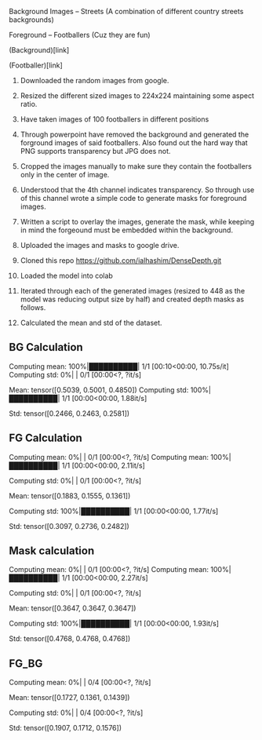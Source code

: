 Background Images – Streets (A combination of different country streets backgrounds)

Foreground – Footballers (Cuz they are fun)

(Background)[link]

(Footballer)[link]



1)	Downloaded the random images from google.

2)	Resized the different sized images to 224x224 maintaining some aspect ratio.

3)	Have taken images of 100 footballers in different positions

4)	Through powerpoint have removed the background and generated the forground images of said footballers. Also found out the hard way that PNG supports transparency but JPG does not.

5)	Cropped the images manually to make sure they contain the footballers only in the center of image.

6)	Understood that the 4th channel indicates transparency. So through use of this channel wrote a simple code to generate masks for foreground images. 

7)	Written a script to overlay the images, generate the mask, while keeping in mind the forgeound must be embedded within the background. 

8)	Uploaded the images and masks to google drive.

9)	Cloned this repo https://github.com/ialhashim/DenseDepth.git

10)	Loaded the model into colab

11)	Iterated through each of the generated images (resized to 448 as the model was reducing output size by half) and created depth masks as follows.

12)	Calculated the mean and std of the dataset.



## BG Calculation

Computing mean: 100%|██████████| 1/1 [00:10<00:00, 10.75s/it]
Computing std:   0%|          | 0/1 [00:00<?, ?it/s]

Mean:  tensor([0.5039, 0.5001, 0.4850])
Computing std: 100%|██████████| 1/1 [00:00<00:00,  1.88it/s]

Std:  tensor([0.2466, 0.2463, 0.2581])





## FG Calculation


Computing mean:   0%|          | 0/1 [00:00<?, ?it/s]
Computing mean: 100%|██████████| 1/1 [00:00<00:00,  2.11it/s]

Computing std:   0%|          | 0/1 [00:00<?, ?it/s]

Mean:  tensor([0.1883, 0.1555, 0.1361])

Computing std: 100%|██████████| 1/1 [00:00<00:00,  1.77it/s]

Std:  tensor([0.3097, 0.2736, 0.2482])


## Mask calculation
Computing mean:   0%|          | 0/1 [00:00<?, ?it/s]
Computing mean: 100%|██████████| 1/1 [00:00<00:00,  2.27it/s]

Computing std:   0%|          | 0/1 [00:00<?, ?it/s]

Mean:  tensor([0.3647, 0.3647, 0.3647])

Computing std: 100%|██████████| 1/1 [00:00<00:00,  1.93it/s]

Std:  tensor([0.4768, 0.4768, 0.4768])

## FG_BG
Computing mean:   0%|          | 0/4 [00:00<?, ?it/s]

Mean:  tensor([0.1727, 0.1361, 0.1439])

Computing std:   0%|          | 0/4 [00:00<?, ?it/s]

Std:  tensor([0.1907, 0.1712, 0.1576])



